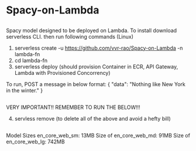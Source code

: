 # Spacy-on-Lambda


## 
Spacy model designed to be deployed on Lambda. To install download serverless CLI. then run following commands (Linux)
1) serverless create -u https://github.com/vvr-rao/Spacy-on-Lambda -n lambda-fn
2) cd lambda-fn
3) serverless deploy (should provision Container in ECR, API Gateway,  Lambda with Provisioned Concorrency)

To run, POST a message in below format:
{
    "data": "Nothing like New York in the winter."
}

##
VERY IMPORTANT!! REMEMBER TO RUN THE BELOW!!! 

4) servless remove  (to delete all of the above and avoid a hefty bill)

##
Model Sizes
en_core_web_sm: 13MB Size of en_core_web_md: 91MB Size of en_core_web_lg: 742MB


